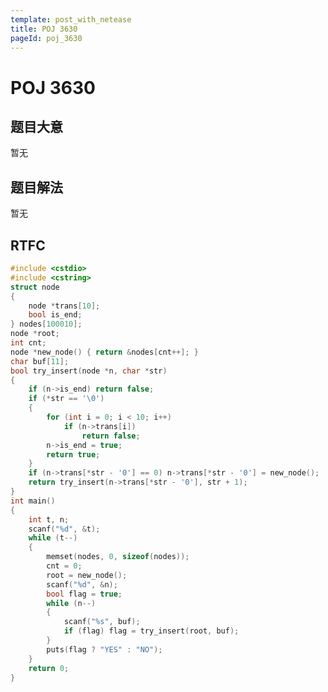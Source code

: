 ```yaml
---
template: post_with_netease
title: POJ 3630
pageId: poj_3630
---
```


# POJ 3630
<span id="poem"></span><script>$(function(){$.ajax('/api/poem?rnd='+Date.now()+Math.random()).done(function(data){$('#poem').text(data);});});</script>
## 题目大意
暂无

## 题目解法
暂无

## RTFC

```cpp
#include <cstdio>
#include <cstring>
struct node
{
    node *trans[10];
    bool is_end;
} nodes[100010];
node *root;
int cnt;
node *new_node() { return &nodes[cnt++]; }
char buf[11];
bool try_insert(node *n, char *str)
{
    if (n->is_end) return false;
    if (*str == '\0')
    {
        for (int i = 0; i < 10; i++)
            if (n->trans[i])
                return false;
        n->is_end = true;
        return true;
    }
    if (n->trans[*str - '0'] == 0) n->trans[*str - '0'] = new_node();
    return try_insert(n->trans[*str - '0'], str + 1);
}
int main()
{
    int t, n;
    scanf("%d", &t);
    while (t--)
    {
        memset(nodes, 0, sizeof(nodes));
        cnt = 0;
        root = new_node();
        scanf("%d", &n);
        bool flag = true;
        while (n--)
        {
            scanf("%s", buf);
            if (flag) flag = try_insert(root, buf);
        }
        puts(flag ? "YES" : "NO");
    }
    return 0;
}
```
<div id="__comment"></div>
